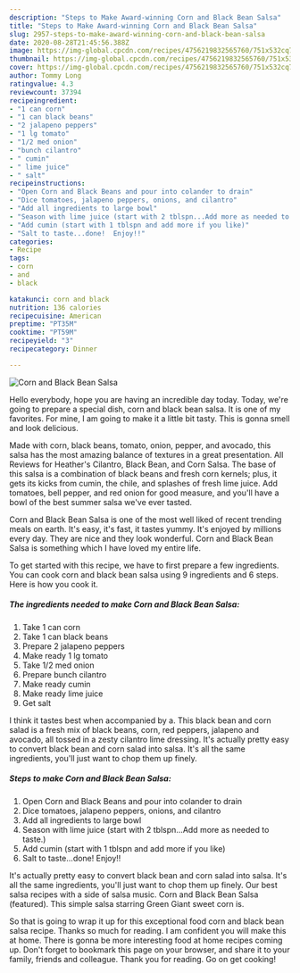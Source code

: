 ```yaml
---
description: "Steps to Make Award-winning Corn and Black Bean Salsa"
title: "Steps to Make Award-winning Corn and Black Bean Salsa"
slug: 2957-steps-to-make-award-winning-corn-and-black-bean-salsa
date: 2020-08-28T21:45:56.388Z
image: https://img-global.cpcdn.com/recipes/4756219832565760/751x532cq70/corn-and-black-bean-salsa-recipe-main-photo.jpg
thumbnail: https://img-global.cpcdn.com/recipes/4756219832565760/751x532cq70/corn-and-black-bean-salsa-recipe-main-photo.jpg
cover: https://img-global.cpcdn.com/recipes/4756219832565760/751x532cq70/corn-and-black-bean-salsa-recipe-main-photo.jpg
author: Tommy Long
ratingvalue: 4.3
reviewcount: 37394
recipeingredient:
- "1 can corn"
- "1 can black beans"
- "2 jalapeno peppers"
- "1 lg tomato"
- "1/2 med onion"
- "bunch cilantro"
- " cumin"
- " lime juice"
- " salt"
recipeinstructions:
- "Open Corn and Black Beans and pour into colander to drain"
- "Dice tomatoes, jalapeno peppers, onions, and cilantro"
- "Add all ingredients to large bowl"
- "Season with lime juice (start with 2 tblspn...Add more as needed to taste.)"
- "Add cumin (start with 1 tblspn and add more if you like)"
- "Salt to taste...done!  Enjoy!!"
categories:
- Recipe
tags:
- corn
- and
- black

katakunci: corn and black 
nutrition: 136 calories
recipecuisine: American
preptime: "PT35M"
cooktime: "PT59M"
recipeyield: "3"
recipecategory: Dinner

---
```



![Corn and Black Bean Salsa](https://img-global.cpcdn.com/recipes/4756219832565760/751x532cq70/corn-and-black-bean-salsa-recipe-main-photo.jpg)

Hello everybody, hope you are having an incredible day today. Today, we're going to prepare a special dish, corn and black bean salsa. It is one of my favorites. For mine, I am going to make it a little bit tasty. This is gonna smell and look delicious.

Made with corn, black beans, tomato, onion, pepper, and avocado, this salsa has the most amazing balance of textures in a great presentation. All Reviews for Heather&#39;s Cilantro, Black Bean, and Corn Salsa. The base of this salsa is a combination of black beans and fresh corn kernels; plus, it gets its kicks from cumin, the chile, and splashes of fresh lime juice. Add tomatoes, bell pepper, and red onion for good measure, and you&#39;ll have a bowl of the best summer salsa we&#39;ve ever tasted.

Corn and Black Bean Salsa is one of the most well liked of recent trending meals on earth. It's easy, it's fast, it tastes yummy. It's enjoyed by millions every day. They are nice and they look wonderful. Corn and Black Bean Salsa is something which I have loved my entire life.


To get started with this recipe, we have to first prepare a few ingredients. You can cook corn and black bean salsa using 9 ingredients and 6 steps. Here is how you cook it.

<!--inarticleads1-->

##### The ingredients needed to make Corn and Black Bean Salsa:

1. Take 1 can corn
1. Take 1 can black beans
1. Prepare 2 jalapeno peppers
1. Make ready 1 lg tomato
1. Take 1/2 med onion
1. Prepare bunch cilantro
1. Make ready  cumin
1. Make ready  lime juice
1. Get  salt


I think it tastes best when accompanied by a. This black bean and corn salad is a fresh mix of black beans, corn, red peppers, jalapeno and avocado, all tossed in a zesty cilantro lime dressing. It&#39;s actually pretty easy to convert black bean and corn salad into salsa. It&#39;s all the same ingredients, you&#39;ll just want to chop them up finely. 

<!--inarticleads2-->

##### Steps to make Corn and Black Bean Salsa:

1. Open Corn and Black Beans and pour into colander to drain
1. Dice tomatoes, jalapeno peppers, onions, and cilantro
1. Add all ingredients to large bowl
1. Season with lime juice (start with 2 tblspn...Add more as needed to taste.)
1. Add cumin (start with 1 tblspn and add more if you like)
1. Salt to taste...done!  Enjoy!!


It&#39;s actually pretty easy to convert black bean and corn salad into salsa. It&#39;s all the same ingredients, you&#39;ll just want to chop them up finely. Our best salsa recipes with a side of salsa music. Corn and Black Bean Salsa (featured). This simple salsa starring Green Giant sweet corn is. 

So that is going to wrap it up for this exceptional food corn and black bean salsa recipe. Thanks so much for reading. I am confident you will make this at home. There is gonna be more interesting food at home recipes coming up. Don't forget to bookmark this page on your browser, and share it to your family, friends and colleague. Thank you for reading. Go on get cooking!
